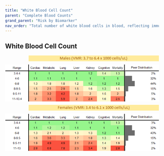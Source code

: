 ```yaml
---
title: "White Blood Cell Count"
parent: "Complete Blood Counts"
grand_parent: "Risk by Biomarker"
nav_order: "Total number of white blood cells in blood, reflecting immune system activity and response to infection or inflammation."
---
```



## White Blood Cell Count




<div style="display: flex; flex-direction: column; gap: 10px;">

  <img src="/assets/images/vmrbiomarker_wbc__male.png" alt="White Blood Cell Count VMR Male" style="margin-left: 15%">
  <img src="/assets/images/rr_wbc__male.png" alt="White Blood Cell Count RR Male">

  <img src="/assets/images/vmrbiomarker_wbc__female.png" alt="White Blood Cell Count VMR Female" style="margin-left: 15%; ">
  <img src="/assets/images/rr_wbc__female.png" alt="White Blood Cell Count RR Female">

</div>



